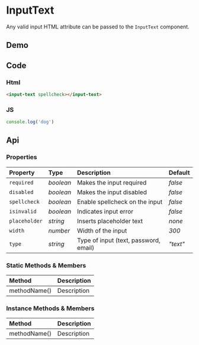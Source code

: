# InputText

Any valid input HTML attribute can be passed to the `InputText` component.

## Demo

<input-text label="Default"></input-text>

<input-text
  label="Default with Placeholder"
  placeholder="Type something"
  disabled>
</input-text>

<input-text
  label="Invalid"
  aria-invalid="true">
</input-text>

<input-text
  label="Full width"
  width="100%">
</input-text>

## Code

### Html
```html
<input-text spellcheck></input-text>
```

### JS
```js
console.log('dog')
```

## Api

### Properties

| Property | Type | Description | Default |
| :--- | :--- | :--- | :--- |
| `required` | *boolean* | Makes the input required | *false* |
| `disabled` | *boolean* | Makes the input disabled | *false* |
| `spellcheck` | *boolean* | Enable spellcheck on the input | *false* |
| `isinvalid` | *boolean* | Indicates input error | *false* |
| `placeholder` | *string* | Inserts placeholder text | *none* |
| `width` | *number* | Width of the input | *300* |
| `type` | *string* | Type of input (text, password, email) | *"text"* |

### Static Methods & Members

| Method | Description |
| :--- | :--- |
| methodName() | Description |

### Instance Methods & Members

| Method | Description |
| :--- | :--- |
| methodName() | Description |
